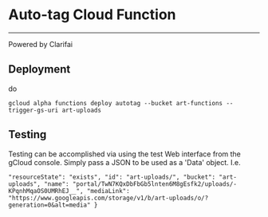# Auto-tag Cloud Function
-------------------------
Powered by Clarifai

## Deployment
do
```
gcloud alpha functions deploy autotag --bucket art-functions --trigger-gs-uri art-uploads
```

## Testing

Testing can be accomplished via using the test Web interface from the gCloud console.
Simply pass a JSON to be used as a 'Data' object. I.e.

`"resourceState": "exists",
"id": "art-uploads/",
"bucket": "art-uploads",
"name": "portal/TwN7KQxDbFbGb5lnten6M8gEsfk2/uploads/-KPqnhMqaOS0UMRhEJ__",
"mediaLink": "https://www.googleapis.com/storage/v1/b/art-uploads/o/?generation=0&alt=media"
}`

